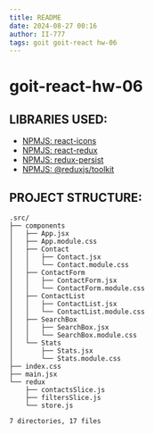 ```yaml
---
title: README
date: 2024-08-27 00:16
author: II-777
tags: goit goit-react hw-06
---
```


# goit-react-hw-06

## LIBRARIES USED:
- [NPMJS: react-icons](https://www.npmjs.com/package/react-icons)
- [NPMJS: react-redux](https://www.npmjs.com/package/react-redux)
- [NPMJS: redux-persist](https://www.npmjs.com/package/redux-persist)
- [NPMJS: @reduxjs/toolkit](https://www.npmjs.com/package/@reduxjs/toolkit)

## PROJECT STRUCTURE:
```plaintext
.src/
├── components
│   ├── App.jsx
│   ├── App.module.css
│   ├── Contact
│   │   ├── Contact.jsx
│   │   └── Contact.module.css
│   ├── ContactForm
│   │   ├── ContactForm.jsx
│   │   └── ContactForm.module.css
│   ├── ContactList
│   │   ├── ContactList.jsx
│   │   └── ContactList.module.css
│   ├── SearchBox
│   │   ├── SearchBox.jsx
│   │   └── SearchBox.module.css
│   └── Stats
│       ├── Stats.jsx
│       └── Stats.module.css
├── index.css
├── main.jsx
└── redux
    ├── contactsSlice.js
    ├── filtersSlice.js
    └── store.js

7 directories, 17 files
```
